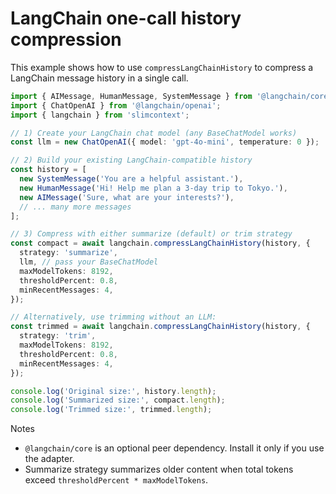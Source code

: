 # LangChain one-call history compression

This example shows how to use `compressLangChainHistory` to compress a LangChain message history in a single call.

```ts
import { AIMessage, HumanMessage, SystemMessage } from '@langchain/core/messages';
import { ChatOpenAI } from '@langchain/openai';
import { langchain } from 'slimcontext';

// 1) Create your LangChain chat model (any BaseChatModel works)
const llm = new ChatOpenAI({ model: 'gpt-4o-mini', temperature: 0 });

// 2) Build your existing LangChain-compatible history
const history = [
  new SystemMessage('You are a helpful assistant.'),
  new HumanMessage('Hi! Help me plan a 3-day trip to Tokyo.'),
  new AIMessage('Sure, what are your interests?'),
  // ... many more messages
];

// 3) Compress with either summarize (default) or trim strategy
const compact = await langchain.compressLangChainHistory(history, {
  strategy: 'summarize',
  llm, // pass your BaseChatModel
  maxModelTokens: 8192,
  thresholdPercent: 0.8,
  minRecentMessages: 4,
});

// Alternatively, use trimming without an LLM:
const trimmed = await langchain.compressLangChainHistory(history, {
  strategy: 'trim',
  maxModelTokens: 8192,
  thresholdPercent: 0.8,
  minRecentMessages: 4,
});

console.log('Original size:', history.length);
console.log('Summarized size:', compact.length);
console.log('Trimmed size:', trimmed.length);
```

Notes

- `@langchain/core` is an optional peer dependency. Install it only if you use the adapter.
- Summarize strategy summarizes older content when total tokens exceed `thresholdPercent * maxModelTokens`.
